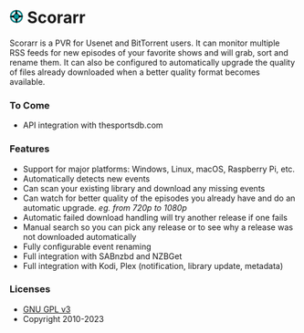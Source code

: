 # <img width="24px" src="./Logo/256.png" alt="Scorarr"></img> Scorarr 

Scorarr is a PVR for Usenet and BitTorrent users. It can monitor multiple RSS feeds for new episodes of your favorite shows and will grab, sort and rename them. It can also be configured to automatically upgrade the quality of files already downloaded when a better quality format becomes available.

### To Come

- API integration with thesportsdb.com

### Features

- Support for major platforms: Windows, Linux, macOS, Raspberry Pi, etc.
- Automatically detects new events
- Can scan your existing library and download any missing events
- Can watch for better quality of the episodes you already have and do an automatic upgrade. *eg. from 720p to 1080p*
- Automatic failed download handling will try another release if one fails
- Manual search so you can pick any release or to see why a release was not downloaded automatically
- Fully configurable event renaming
- Full integration with SABnzbd and NZBGet
- Full integration with Kodi, Plex (notification, library update, metadata)

### Licenses

- [GNU GPL v3](http://www.gnu.org/licenses/gpl.html)	
- Copyright 2010-2023

